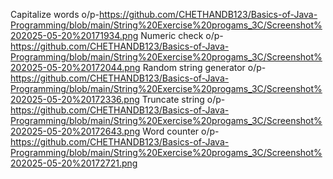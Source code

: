 Capitalize words o/p-https://github.com/CHETHANDB123/Basics-of-Java-Programming/blob/main/String%20Exercise%20progams_3C/Screenshot%202025-05-20%20171934.png
Numeric check o/p-https://github.com/CHETHANDB123/Basics-of-Java-Programming/blob/main/String%20Exercise%20progams_3C/Screenshot%202025-05-20%20172044.png
Random string generator o/p-https://github.com/CHETHANDB123/Basics-of-Java-Programming/blob/main/String%20Exercise%20progams_3C/Screenshot%202025-05-20%20172336.png
Truncate string o/p-https://github.com/CHETHANDB123/Basics-of-Java-Programming/blob/main/String%20Exercise%20progams_3C/Screenshot%202025-05-20%20172643.png
Word counter o/p-https://github.com/CHETHANDB123/Basics-of-Java-Programming/blob/main/String%20Exercise%20progams_3C/Screenshot%202025-05-20%20172721.png
